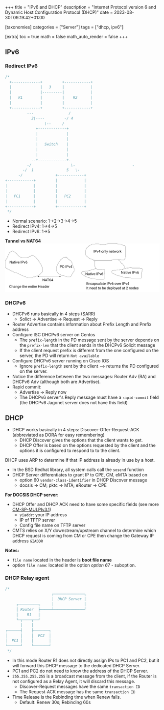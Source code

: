 +++
title = "IPv6 and DHCP"
description = "Internet Protocol version 6 and Dynamic Host Configuration Protocol (DHCP)"
date = 2023-08-30T09:19:42+01:00

[taxonomies]
categories = ["Server"]
tags = ["dhcp, ipv6"]

[extra]
toc = true
math = false
math_auto_render = false
+++

## IPv6
### Redirect IPv6

```cpp
/*
  +-------------+         +------------+
  |             |   3     |            |
  |             |---------|            |
  |   R1        |         |    R2      |
  |             |         |            |
  +-------------+         +------------+
          ---                /
            2\----         -/ 4
                  \--     /
              +-------------+
              |             |
              |             |
              |   Switch    |
              |             |
              |             |
            --+-------------+-
          -/                  \-                          -
        -/  1               5   \-
      -/               +------------+
+------------+         |            |
|            |         |            |
|            |         |            |
|   PC1      |         |   PC2      |
|            |         |            |
+------------+         +------------+
 */
```
- Normal scenario: 1->2->3->4->5
- Redirect IPv4: 1->4->5
- Redirect IPv6: 1->5

**Tunnel vs NAT64**
![tunnel-vs-NAT64](images/tunnel-vs-NAT64.svg)

### DHCPv6

- DHCPv6 runs basically in 4 steps (SARR)
   - Solict -> Advertise -> Request -> Reply
- Router Advertise contains information about Prefix Length and Prefix address
- Configure ISC DHCPv6 server on Centos
   - The `prefix-length` in the PD message sent by the server depends on the `prefix-len` that the client sends in the DHCPv6 Solicit message
   - If the client request prefix is different from the one configured on the server, the PD will return `Not available`
- Configure DHCPv6 server running on Cisco IOS
   - Ignore `prefix-length` sent by the client --> returns the PD configured on the server.
- Notice the difference between the two messages: Router Adv (RA) and DHCPv6 Adv (although both are Advertise).
- Rapid commit:
   - Advertise -> Reply now
   - The DHCPv6 server's Reply message must have a `rapid-commit` field (the DHCPv6 Jagonet server does not have this field)


## DHCP

- DHCP works basically in 4 steps: Discover-Offer-Request-ACK (abbreviated as DORA for easy remembering)
   - DHCP Discover gives the options that the client wants to get.
   - DHCP Offer is based on the options requested by the client and the options it is configured to respond to to the client.

DHCP uses ARP to determine if that IP address is already in use by a host.
- In the BSD Redhat library, all system calls call the `sosend` function
- DHCP Server differentiates to grant IP to CPE, CM, eMTA based on
   - option 60 `vendor-class-identifier` in DHCP Discover message
   - docsis -> CM; pktc -> MTA; eRouter -> CPE

**For DOCSIS DHCP server:** 
- DHCP Offer and DHCP ACK need to have some specific fields (see more [CM-SP-MULPIv3.1](https://volpefirm.com/wp-content/uploads/2017/01/CM-SP-MULPIv3.1-I10-170111.pdf))
  - `yiaddr`: your IP address
  - IP of TFTP server
  - Config file name on TFTP server
- CMTS relies on X/Y downstream/upstream channel to determine which DHCP request is coming from CM or CPE then change the Gateway IP address `GIADDR`

**Notes:**
   - `file name` located in the header is **boot file name**
   - option `file name`: located in the option _option 67_ - suboption.

### DHCP Relay agent

```cpp
/*
                     ┌──────────────┐
                     │  DHCP Server │
     ┌─────────┐     │              │
     │ Router  ├─────┴──────────────┘
     │    R1   │
     └─┬────┬──┘
       │    │
┌──────┤    ├───────┐
│      │    │  PC2  │
│  PC1 │    │       │
└──────┘    └───────┘
 */
```

- In this mode Router R1 does not directly assign IPs to PC1 and PC2, but it will forward this DHCP message to the dedicated DHCP Server.
- PC1 and PC2 do not need to know the address of the DHCP Server.
- `255.255.255.255` is a broadcast message from the client, if the Router is not configured as a Relay Agent, it will discard this message.
   - Discover-Request messages have the same `transaction ID`
   - The Request-ACK message has the same `transaction ID`
- Time Release is the Rebinding time when Renew fails.
   - Default: Renew 30s; Rebinding 60s